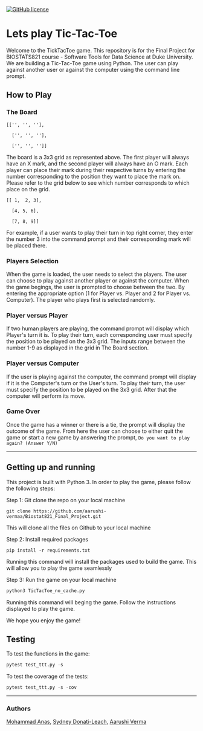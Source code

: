 [![GitHub license](https://img.shields.io/github/license/aarushi-vermaa/Biostat821_Final_Project)](https://github.com/aarushi-vermaa/Biostat821_Final_Project/blob/main/LICENSE)

# Lets play Tic-Tac-Toe

Welcome to the TickTacToe game. This repository is for the Final Project for BIOSTATS821 course - Software Tools for Data Science at Duke University.
We are building a Tic-Tac-Toe game using Python. The user can play against another user or against the computer using the command line prompt.

## How to Play

### The Board

```text
[['', '', ''],

  ['', '', ''],
  
  ['', '', '']]
```

The board is a 3x3 grid as represented above. The first player will always have an X mark, and the second player will always have an O mark. Each player can place their mark during their respective turns by entering the number corresponding to the position they want to place the mark on. Please refer to the grid below to see which number corresponds to which place on the grid.

```text
[[ 1,  2, 3],

  [4, 5, 6],
  
  [7, 8, 9]]
```

For example, if a user wants to play their turn in top right corner, they enter the number 3 into the command prompt and their corresponding mark will be placed there.

### Players Selection

When the game is loaded, the user needs to select the players. The user can choose to play against another player or against the computer.
When the game begings, the user is prompted to choose between the two. By entering the appropriate option (1 for Player vs. Player and 2 for Player vs. Computer). The player who plays first is selected randomly.

### Player versus Player

If two human players are playing, the command prompt will display which Player's turn it is. To play their turn, each corresponding user must specify the position to be played on the 3x3 grid. The inputs range between the number 1-9 as displayed in the grid in The Board section.

### Player versus Computer

If the user is playing against the computer, the command prompt will display if it is the Computer's turn or the User's turn. To play their turn, the user must specify the position to be played on the 3x3 grid. After that the computer will perform its move.

### Game Over

Once the game has a winner or there is a tie, the prompt will display the outcome of the game.
From here the user can choose to either quit the game or start a new game by answering the prompt,
`Do you want to play again? (Answer Y/N)`

----

## Getting up and running

This project is built with Python 3. In order to play the game, please follow the following steps:

Step 1: Git clone the repo on your local machine

```text
git clone https://github.com/aarushi-vermaa/Biostat821_Final_Project.git
```

This will clone all the files on Github to your local machine

Step 2: Install required packages

```text
pip install -r requirements.txt
```

Running this command will install the packages used to build the game. This will allow you to play the game seamlessly

Step 3: Run the game on your local machine

```python
python3 TicTacToe_no_cache.py
```

Running this command will beging the game. Follow the instructions displayed to play the game.

We hope you enjoy the game!

## Testing

To test the functions in the game:

```python
pytest test_ttt.py -s
```

To test the coverage of the tests:

```python
pytest test_ttt.py -s -cov
```

----

### Authors

[Mohammad Anas](https://github.com/anas14680), [Sydney Donati-Leach](https://github.com/sdonatileach), [Aarushi Verma](https://github.com/aarushi-vermaa)
